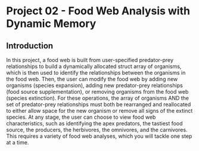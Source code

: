 # Project 02 - Food Web Analysis with Dynamic Memory #
## Introduction ##
In this project, a food web is built from user-specified predator-prey relationships to build a dynamically allocated 
struct array of organisms, which is then used to identify the relationships between the organisms in the food web. Then, 
the user can modify the food web by adding new organisms (species expansion), adding new predator-prey relationships 
(food source supplementation), or removing organisms from the food web (species extinction).  For these operations, the 
array of organisms AND the set of predator-prey relationships must both be rearranged and reallocated to either allow 
space for the new organism or remove all signs of the extinct species. At any stage, the user can choose to view food 
web characteristics, such as identifying the apex predators, the tastiest food source, the producers, the herbivores, 
the omnivores, and the carnivores. This requires a variety of food web analyses, which you will tackle one step at a 
time.